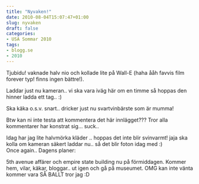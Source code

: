 ```yaml
---
title: "Nyvaken!"
date: 2010-08-04T15:07:47+01:00
slug: nyvaken
draft: false
categories:
- USA Sommar 2010
tags:
- blogg.se
- 2010
---
```

Tjubidu! vaknade halv nio och kollade lite på Wall-E (haha ååh favvis film forever typ! finns ingen bättre!).  
  
Laddar just nu kameran.. vi ska vara iväg här om en timme så hoppas den hinner ladda ett tag.. :)  
  
Ska käka o.s.v. snart.. dricker just nu svartvinbärste som är mumma!  
  
  
Btw kan ni inte testa att kommentera det här innlägget??? Tror alla kommentarer har konstrat sig... suck..  
  
  
Idag har jag lite halvmörka kläder .. hoppas det inte blir svinvarmt! jaja ska kolla om kameran säkert laddar nu.. så det blir foton idag med :)  
Once again.. Dagens planer:  
  
5th avenue affärer och empire state building nu på förmiddagen. Kommer hem, vilar, käkar, bloggar.. ut igen och gå på museumet. OMG kan inte vänta kommer vara SÅ BALLT tror jag :D